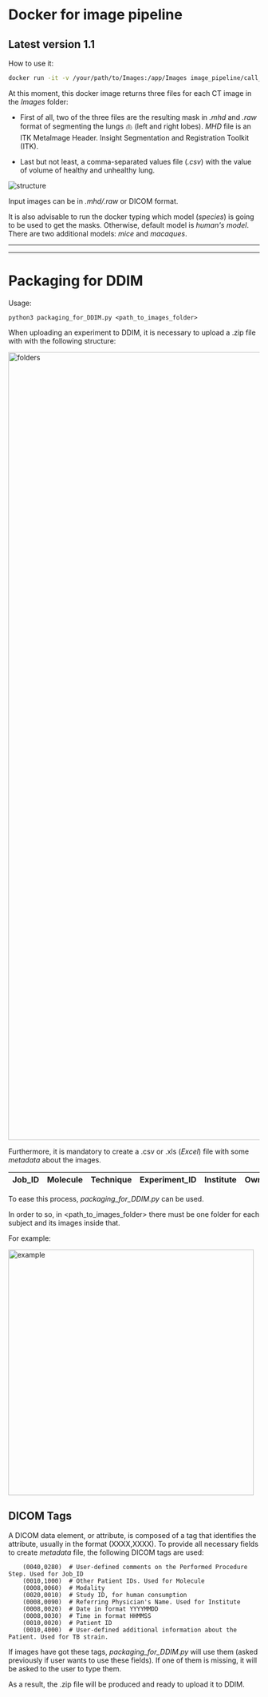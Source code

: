 # Docker for image pipeline

## Latest version 1.1
How to use it:
```bash
docker run -it -v /your/path/to/Images:/app/Images image_pipeline/call_apply -v /your/path/to/Results:/app/Results [image] [species*]
```
At this moment, this docker image returns three files for each CT image in the *Images* folder:

  - First of all, two of the three files are the resulting mask in *.mhd* and *.raw* format of segmenting the lungs 🫁 (left and right lobes). *MHD* file is an ITK MetaImage Header. Insight Segmentation and Registration Toolkit (ITK).
  
  - Last but not least, a comma-separated values file (*.csv*) with the value of volume of healthy and unhealthy lung.
  
![structure](https://user-images.githubusercontent.com/72487236/127621083-6584a5f1-3af5-4758-8784-8b64d225f9ac.png)

Input images can be in *.mhd/.raw* or DICOM format.

It is also advisable to run the docker typing which model (*species*) is going to be used to get the masks. Otherwise, default model is *human's model*. There are two additional models: *mice* and *macaques*.   

-----------------------------------------------------------
-----------------------------------------------------------

# Packaging for DDIM

Usage: 
``` python3
python3 packaging_for_DDIM.py <path_to_images_folder>
```

When uploading an experiment to DDIM, it is necessary to upload a .zip file with with the following structure:

<img width="1578" alt="folders" src="https://user-images.githubusercontent.com/72487236/127639010-36f32487-eb7f-4ae3-9428-6b21367cf794.png">

Furthermore, it is mandatory to create a .csv or .xls (*Excel*) file with some *metadata* about the images. 

| Job_ID  | Molecule |	Technique |	Experiment_ID |	Institute |	Owner |	Date |	Time |	Subject_ID |	Linked_Experiment_ID |
| ------------- | ------------- | ------------- | ------------- | ------------- | ------------- | ------------- | ------------- | ------------- | ------------- |

To ease this process, *packaging_for_DDIM.py* can be used.

In order to so, in <path_to_images_folder> there must be one folder for each subject and its images inside that.

For example:

<img width="492" alt="example" src="https://user-images.githubusercontent.com/72487236/127641163-a750734a-5470-40e0-bf93-4c457c7e1129.png">

## DICOM Tags
A DICOM data element, or attribute, is composed of a tag that identifies the attribute, usually in the format (XXXX,XXXX). To provide all necessary fields to create *metadata* file, the following DICOM tags are used:

        (0040,0280)  # User-defined comments on the Performed Procedure Step. Used for Job_ID
        (0010,1000)  # Other Patient IDs. Used for Molecule
        (0008,0060)  # Modality
        (0020,0010)  # Study ID, for human consumption
        (0008,0090)  # Referring Physician's Name. Used for Institute
        (0008,0020)  # Date in format YYYYMMDD
        (0008,0030)  # Time in format HHMMSS
        (0010,0020)  # Patient ID
        (0010,4000)  # User-defined additional information about the Patient. Used for TB strain.

If images have got these tags, *packaging_for_DDIM.py* will use them (asked previously if user wants to use these fields). If one of them is missing, it will be asked to the user to type them. 

As a result, the .zip file will be produced and ready to upload it to DDIM. 
